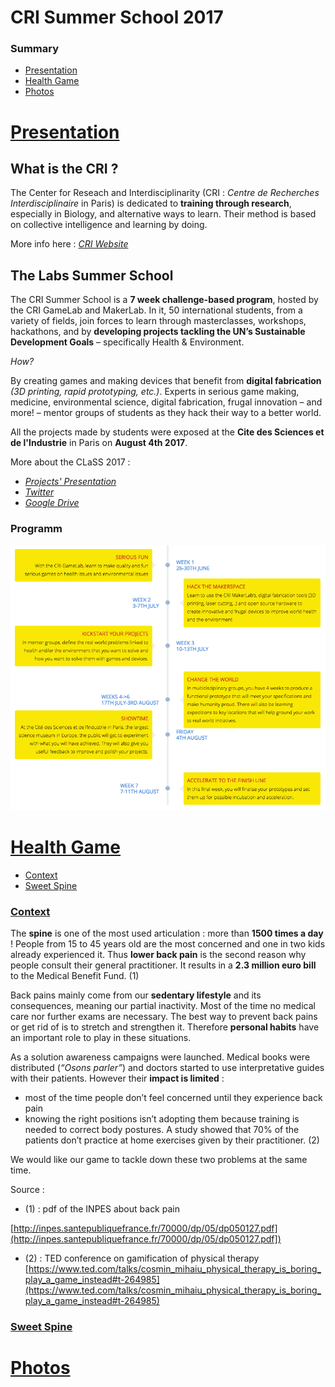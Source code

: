 #	CRI Summer School 2017
### Summary
* [Presentation](#presentation)
* [Health Game](#healthgame)
* [Photos](#photos)

# [Presentation](#presentation)
## What is the CRI ?

The Center for Reseach and Interdisciplinarity (CRI : *Centre de Recherches Interdisciplinaire* in Paris) is dedicated to **training through research**, especially in Biology, and alternative ways to learn. Their method is based on  collective intelligence and learning by doing.

More info here : [*CRI Website*](https://cri-paris.org/)

## The Labs Summer School

The CRI Summer School is a **7 week challenge-based program**, hosted by the CRI GameLab and MakerLab.
In it, 50 international students, from a variety of fields, join forces to learn through masterclasses, workshops, hackathons, and by **developing projects tackling the UN’s Sustainable Development Goals** – specifically Health & Environment.

*How?*

By creating games and making devices that benefit from **digital fabrication** *(3D printing, rapid prototyping, etc.)*. Experts in serious game making, medicine, environmental science, digital fabrication, frugal innovation – and more! – mentor groups of students as they hack their way to a better world.

All the projects made by students  were exposed at the **Cite des Sciences et de l'Industrie** in Paris on **August 4th 2017**.

More about the CLaSS 2017 :
* [*Projects' Presentation*](http://projects.class2017.cri-paris.org/)
* [*Twitter*](https://twitter.com/SDGCLaSS)
* [*Google Drive*](https://drive.google.com/drive/folders/0B9utIJzYBJwXcVhMSkEzVTFrb2c)
### Programm

![Timeline](/img/timeline.png)

# [Health Game](#healthgame)
* [Context](#context)
* [Sweet Spine](#sweetspine)

### [Context](#context)

The **spine** is one of the most used articulation : more than **1500 times a day** ! People from 15 to 45 years old are the most concerned and one in two kids already experienced it. Thus **lower back pain** is the second reason why people consult their general practitioner. It results in a **2.3 million euro bill** to the Medical Benefit Fund. (1)

Back pains mainly come from our **sedentary lifestyle** and its consequences, meaning our partial inactivity. Most of the time no medical care nor further exams are necessary. The best way to prevent back pains or get rid of is to stretch and strengthen it. Therefore **personal habits** have an important role to play in these situations.

As a solution awareness campaigns were launched. Medical books were distributed (*“Osons parler”*) and doctors started to use interpretative guides with their patients. However their **impact is limited** :
- most of the time people don’t feel concerned until they experience back pain
- knowing the right positions isn’t adopting them because training is needed to correct body postures. A study showed that 70% of the patients don’t practice at home exercises given by their practitioner. (2)

We would like our game to tackle down these two problems at the same time. 


Source : 
- (1) : pdf of the INPES about back pain

[http://inpes.santepubliquefrance.fr/70000/dp/05/dp050127.pdf](http://inpes.santepubliquefrance.fr/70000/dp/05/dp050127.pdf])

- (2) : TED conference on gamification of physical therapy [https://www.ted.com/talks/cosmin_mihaiu_physical_therapy_is_boring_play_a_game_instead#t-264985](https://www.ted.com/talks/cosmin_mihaiu_physical_therapy_is_boring_play_a_game_instead#t-264985)

### [Sweet Spine](#sweetspine)

# [Photos](#photos)


